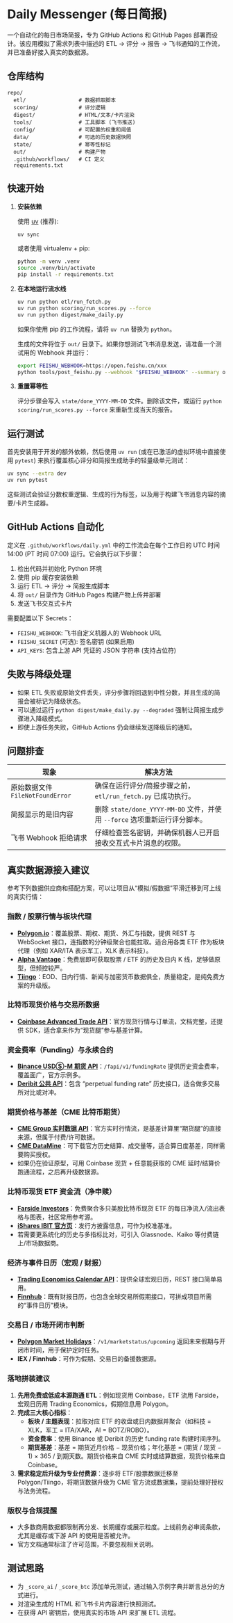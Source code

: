 # Daily Messenger (每日简报)

一个自动化的每日市场简报，专为 GitHub Actions 和 GitHub Pages 部署而设计。该应用模拟了需求列表中描述的 ETL → 评分 → 报告 → 飞书通知的工作流，并已准备好接入真实的数据源。

## 仓库结构

```
repo/
  etl/                 # 数据抓取脚本
  scoring/             # 评分逻辑
  digest/              # HTML/文本/卡片渲染
  tools/               # 工具脚本 (飞书推送)
  config/              # 可配置的权重和阈值
  data/                # 可选的历史数据快照
  state/               # 幂等性标记
  out/                 # 构建产物
  .github/workflows/   # CI 定义
  requirements.txt
```

## 快速开始

1. **安装依赖**

    使用 [uv](https://github.com/astral-sh/uv) (推荐):

    ```bash
    uv sync
    ```

    或者使用 virtualenv + pip:

    ```bash
    python -m venv .venv
    source .venv/bin/activate
    pip install -r requirements.txt
    ```

2. **在本地运行流水线**

    ```bash
    uv run python etl/run_fetch.py
    uv run python scoring/run_scores.py --force
    uv run python digest/make_daily.py
    ```

    如果你使用 pip 的工作流程，请将 `uv run` 替换为 `python`。

    生成的文件将位于 `out/` 目录下。如果你想测试飞书消息发送，请准备一个测试用的 Webhook 并运行：

    ```bash
    export FEISHU_WEBHOOK=https://open.feishu.cn/xxx
    python tools/post_feishu.py --webhook "$FEISHU_WEBHOOK" --summary out/digest_summary.txt --card out/digest_card.json
    ```

3. **重置幂等性**

    评分步骤会写入 `state/done_YYYY-MM-DD` 文件。删除该文件，或运行 `python scoring/run_scores.py --force` 来重新生成当天的报告。

## 运行测试

首先安装用于开发的额外依赖，然后使用 `uv run` (或在已激活的虚拟环境中直接使用 `pytest`) 来执行覆盖核心评分和简报生成助手的轻量级单元测试：

```bash
uv sync --extra dev
uv run pytest
```

这些测试会验证分数权重逻辑、生成的行为标签，以及用于构建飞书消息内容的摘要/卡片生成器。

## GitHub Actions 自动化

定义在 `.github/workflows/daily.yml` 中的工作流会在每个工作日的 UTC 时间 14:00 (PT 时间 07:00) 运行。它会执行以下步骤：

1. 检出代码并初始化 Python 环境
2. 使用 pip 缓存安装依赖
3. 运行 ETL → 评分 → 简报生成脚本
4. 将 `out/` 目录作为 GitHub Pages 构建产物上传并部署
5. 发送飞书交互式卡片

需要配置以下 Secrets：

- `FEISHU_WEBHOOK`: 飞书自定义机器人的 Webhook URL
- `FEISHU_SECRET` (可选): 签名密钥 (如果启用)
- `API_KEYS`: 包含上游 API 凭证的 JSON 字符串 (支持占位符)

## 失败与降级处理

- 如果 ETL 失败或原始文件丢失，评分步骤将回退到中性分数，并且生成的简报会被标记为降级状态。
- 可以通过运行 `python digest/make_daily.py --degraded` 强制让简报生成步骤进入降级模式。
- 即使上游任务失败，GitHub Actions 仍会继续发送降级后的通知。

## 问题排查

| 现象 | 解决方法 |
| --- | --- |
| 原始数据文件 `FileNotFoundError` | 确保在运行评分/简报步骤之前，`etl/run_fetch.py` 已成功执行。 |
| 简报显示的是旧内容 | 删除 `state/done_YYYY-MM-DD` 文件，并使用 `--force` 选项重新运行评分脚本。 |
| 飞书 Webhook 拒绝请求 | 仔细检查签名密钥，并确保机器人已开启接收交互式卡片消息的权限。 |

## 真实数据源接入建议

参考下列数据供应商和搭配方案，可以让项目从“模拟/假数据”平滑迁移到可上线的真实行情：

### 指数 / 股票行情与板块代理

- **[Polygon.io](https://polygon.io/docs?utm_source=chatgpt.com)**：覆盖股票、期权、期货、外汇与指数，提供 REST 与 WebSocket 接口，连指数的分钟级聚合也能拉取。适合用各类 ETF 作为板块代理（例如 XAR/ITA 表示军工，XLK 表示科技）。
- **[Alpha Vantage](https://www.alphavantage.co/documentation/?utm_source=chatgpt.com)**：免费层即可获取股票 / ETF 的历史及日内 K 线，足够做原型，但频控较严。
- **[Tiingo](https://www.tiingo.com/?utm_source=chatgpt.com)**：EOD、日内行情、新闻与加密货币数据俱全，质量稳定，是纯免费方案的升级版。

### 比特币现货价格与交易所数据

- **[Coinbase Advanced Trade API](https://docs.cdp.coinbase.com/advanced-trade/docs/welcome?utm_source=chatgpt.com)**：官方现货行情与订单流，文档完整，还提供 SDK，适合拿来作为“现货腿”参与基差计算。

### 资金费率（Funding）与永续合约

- **[Binance USDⓈ-M 期货 API](https://developers.binance.com/docs/derivatives/usds-margined-futures/market-data/rest-api/Get-Funding-Rate-History?utm_source=chatgpt.com)**：`/fapi/v1/fundingRate` 提供历史资金费率，覆盖面广，官方示例多。
- **[Deribit 公共 API](https://docs.deribit.com/?utm_source=chatgpt.com)**：包含 “perpetual funding rate” 历史接口，适合做多交易所对比或对冲。

### 期货价格与基差（CME 比特币期货）

- **[CME Group 实时数据 API](https://www.cmegroup.com/market-data/real-time-futures-and-options-data-api.html?utm_source=chatgpt.com)**：官方实时行情流，是基差计算里“期货腿”的直接来源，但属于付费/许可数据。
- **[CME DataMine](https://www.cmegroup.com/market-data/datamine-api.html?utm_source=chatgpt.com)**：可下载官方历史结算、成交量等，适合算日度基差，同样需要购买授权。
- 如果仍在验证原型，可用 Coinbase 现货 + 任意能获取的 CME 延时/结算价跑通流程，之后再升级数据源。

### 比特币现货 ETF 资金流（净申赎）

- **[Farside Investors](https://farside.co.uk/btc/?utm_source=chatgpt.com)**：免费聚合多只美股比特币现货 ETF 的每日净流入/流出表格与图表，社区常用参考源。
- **[iShares IBIT 官方页](https://www.blackrock.com/us/individual/products/333011/ishares-bitcoin-trust?utm_source=chatgpt.com)**：发行方披露信息，可作为校准基准。
- 若需要更系统化的历史与多指标比对，可引入 Glassnode、Kaiko 等付费链上/市场数据商。

### 经济与事件日历（宏观 / 财报）

- **[Trading Economics Calendar API](https://tradingeconomics.com/api/calendar.aspx?utm_source=chatgpt.com)**：提供全球宏观日历，REST 接口简单易用。
- **[Finnhub](https://finnhub.io/docs/api/earnings-calendar?utm_source=chatgpt.com)**：既有财报日历，也包含全球交易所假期接口，可拼成项目所需的“事件日历”模块。

### 交易日 / 市场开闭市判断

- **[Polygon Market Holidays](https://polygon.io/docs/rest/stocks/market-operations/market-holidays?utm_source=chatgpt.com)**：`/v1/marketstatus/upcoming` 返回未来假期与开闭市时间，用于保护定时任务。
- **IEX / Finnhub**：可作为假期、交易日的备援数据源。

### 落地拼装建议

1. **先用免费或低成本源跑通 ETL**：例如现货用 Coinbase，ETF 流用 Farside，宏观日历用 Trading Economics，假期信息用 Polygon。
2. **完成三大核心指标**：
   - **板块 / 主题表现**：拉取对应 ETF 的收盘或日内数据并聚合（如科技 = XLK，军工 = ITA/XAR，AI = BOTZ/ROBO）。
   - **资金费率**：使用 Binance 或 Deribit 的历史 funding rate 构建时间序列。
   - **期货基差**：基差 = 期货近月价格 − 现货价格；年化基差 = (期货 / 现货 − 1) × 365 / 到期天数。期货价格来自 CME 实时或结算数据，现货价格来自 Coinbase。
3. **需求稳定后升级为专业付费源**：逐步将 ETF/股票数据迁移至 Polygon/Tiingo，将期货数据升级为 CME 官方流或数据集，提前处理好授权与法务流程。

### 版权与合规提醒

- 大多数商用数据都限制再分发、长期缓存或展示粒度。上线前务必审阅条款，尤其是缓存或下游 API 的使用是否被允许。
- 官方文档通常标注了许可范围，不要忽视相关说明。

## 测试思路

- 为 `_score_ai` / `_score_btc` 添加单元测试，通过输入示例字典并断言总分的方式进行。
- 对渲染生成的 HTML 和飞书卡片内容进行快照测试。
- 在获得 API 密钥后，使用真实的市场 API 来扩展 ETL 流程。
